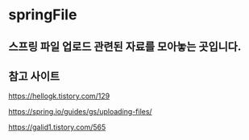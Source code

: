 # springFile

## 스프링 파일 업로드 관련된 자료를 모아놓는 곳입니다.

## 참고 사이트

https://hellogk.tistory.com/129

https://spring.io/guides/gs/uploading-files/

https://galid1.tistory.com/565
